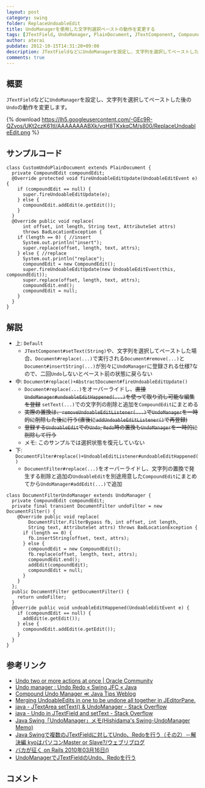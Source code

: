```yaml
---
layout: post
category: swing
folder: ReplaceUndoableEdit
title: UndoManagerを使用した文字列選択ペーストの動作を変更する
tags: [JTextField, UndoManager, PlainDocument, JTextComponent, CompoundEdit, DocumentFilter, UndoableEdit]
author: aterai
pubdate: 2012-10-15T14:31:20+09:00
description: JTextFieldなどにUndoManagerを設定し、文字列を選択してペーストした後のUndoの動作を変更します。
comments: true
---
```

## 概要
`JTextField`などに`UndoManager`を設定し、文字列を選択してペーストした後の`Undo`の動作を変更します。

{% download https://lh5.googleusercontent.com/-GEc9R-QZvos/UKt2czK61tI/AAAAAAAABXk/vqH8TKxkqCM/s800/ReplaceUndoableEdit.png %}

## サンプルコード
<pre class="prettyprint"><code>class CustomUndoPlainDocument extends PlainDocument {
  private CompoundEdit compoundEdit;
  @Override protected void fireUndoableEditUpdate(UndoableEditEvent e) {
    if (compoundEdit == null) {
      super.fireUndoableEditUpdate(e);
    } else {
      compoundEdit.addEdit(e.getEdit());
    }
  }
  @Override public void replace(
      int offset, int length, String text, AttributeSet attrs)
      throws BadLocationException {
    if (length == 0) { //insert
      System.out.println("insert");
      super.replace(offset, length, text, attrs);
    } else { //replace
      System.out.println("replace");
      compoundEdit = new CompoundEdit();
      super.fireUndoableEditUpdate(new UndoableEditEvent(this, compoundEdit));
      super.replace(offset, length, text, attrs);
      compoundEdit.end();
      compoundEdit = null;
    }
  }
}
</code></pre>

## 解説
- 上: `Default`
    - `JTextComponent#setText(String)`や、文字列を選択してペーストした場合、`Document#replace(...)`で実行される`Document#remove(...)`と`Document#insertString(...)`が別々に`UndoManager`に登録される仕様?なので、二回`Undo`しないとペースト前の状態に戻らない
- 中: `Document#replace()+AbstractDocument#fireUndoableEditUpdate()`
    - `Document#replace(...)`をオーバーライドし、~~直接`UndoManager#undoableEditHappened(...)`を使って取り消し可能な編集を登録~~ `setText(...)`での文字列の削除と追加を`CompoundEdit`にまとめる
    - ~~実際の置換は、`removeUndoableEditListener(...)`で`UndoManager`を一時的に削除した後に行う(直後に`addUndoableEditListener()`で再登録)~~
    - ~~登録する`UndoableEdit`での`Undo`, `Redo`時の置換も`UndoManager`を一時的に削除して行う~~
    - メモ: このサンプルでは選択状態を復元していない
- 下: `DocumentFilter#replace()+UndoableEditListener#undoableEditHappened()`
    - `DocumentFilter#replace(...)`をオーバーライドし、文字列の置換で発生する削除と追加の`UndoableEdit`を別途用意した`CompoundEdit`にまとめてから`UndoManager#addEdit(...)`で追加

<!-- dummy comment line for breaking list -->

<pre class="prettyprint"><code>class DocumentFilterUndoManager extends UndoManager {
  private CompoundEdit compoundEdit;
  private final transient DocumentFilter undoFilter = new DocumentFilter() {
    @Override public void replace(
        DocumentFilter.FilterBypass fb, int offset, int length,
        String text, AttributeSet attrs) throws BadLocationException {
      if (length == 0) {
        fb.insertString(offset, text, attrs);
      } else {
        compoundEdit = new CompoundEdit();
        fb.replace(offset, length, text, attrs);
        compoundEdit.end();
        addEdit(compoundEdit);
        compoundEdit = null;
      }
    }
  };
  public DocumentFilter getDocumentFilter() {
    return undoFilter;
  }
  @Override public void undoableEditHappened(UndoableEditEvent e) {
    if (compoundEdit == null) {
      addEdit(e.getEdit());
    } else {
      compoundEdit.addEdit(e.getEdit());
    }
  }
}
</code></pre>

## 参考リンク
- [Undo two or more actions at once | Oracle Community](https://community.oracle.com/thread/1509622)
- [Undo manager : Undo Redo « Swing JFC « Java](http://www.java2s.com/Code/Java/Swing-JFC/Undomanager.htm)
- [Compound Undo Manager ≪ Java Tips Weblog](http://tips4java.wordpress.com/2008/10/27/compound-undo-manager/)
- [Merging UndoableEdits in one to be undone all together in JEditorPane.](http://java-sl.com/tip_merge_undo_edits.html)
- [java - JTextArea setText() & UndoManager - Stack Overflow](http://stackoverflow.com/questions/24433089/jtextarea-settext-undomanager)
- [java - Undo in JTextField and setText - Stack Overflow](http://stackoverflow.com/questions/12844520/undo-in-jtextfield-and-settext)
- [Java Swing「UndoManager」メモ(Hishidama's Swing-UndoManager Memo)](http://www.ne.jp/asahi/hishidama/home/tech/java/swing/UndoManager.html)
- [Java Swingで複数のJTextFieldに対してUndo、Redoを行う（その2）－解決編 kyoはパソコンMaster or Slave?/ウェブリブログ](http://kyopc.at.webry.info/201007/article_1.html)
- [バカが征く on Rails 2010年03月16日()](http://bakagaiku.hsbt.org/entry/20100316)
- [UndoManagerでJTextFieldのUndo、Redoを行う](http://ateraimemo.com/Swing/UndoManager.html)

<!-- dummy comment line for breaking list -->

## コメント
